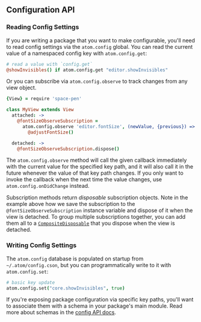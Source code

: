 ## Configuration API

### Reading Config Settings

If you are writing a package that you want to make configurable, you'll need to
read config settings via the `atom.config` global. You can read the current
value of a namespaced config key with `atom.config.get`:

```coffeescript
# read a value with `config.get`
@showInvisibles() if atom.config.get "editor.showInvisibles"
```

Or you can subscribe via `atom.config.observe` to track changes from any view
object.

```coffeescript
{View} = require 'space-pen'

class MyView extends View
  attached: ->
    @fontSizeObserveSubscription =
      atom.config.observe 'editor.fontSize', (newValue, {previous}) =>
        @adjustFontSize()

  detached: ->
    @fontSizeObserveSubscription.dispose()
```

The `atom.config.observe` method will call the given callback immediately with
the current value for the specified key path, and it will also call it in the
future whenever the value of that key path changes. If you only want to invoke
the callback when the next time the value changes, use `atom.config.onDidChange`
instead.

Subscription methods return *disposable* subscription objects. Note in the
example above how we save the subscription to the `@fontSizeObserveSubscription`
instance variable and dispose of it when the view is detached. To group multiple
subscriptions together, you can add them all to a
[`CompositeDisposable`][composite-disposable] that you dispose when the view is
detached.

### Writing Config Settings

The `atom.config` database is populated on startup from `~/.atom/config.cson`,
but you can programmatically write to it with `atom.config.set`:

```coffeescript
# basic key update
atom.config.set("core.showInvisibles", true)
```

If you're exposing package configuration via specific key paths, you'll want to
associate them with a schema in your package's main module. Read more about
schemas in the [config API docs][config-api].

[composite-disposable]: https://atom.io/docs/api/latest/CompositeDisposable
[config-api]: https://atom.io/docs/api/latest/Config
